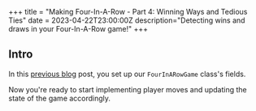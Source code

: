 +++
title = "Making Four-In-A-Row - Part 4: Winning Ways and Tedious Ties"
date = 2023-04-22T23:00:00Z
description="Detecting wins and draws in your Four-In-A-Row game!"
+++

## Intro

In this [previous blog](@/blog/making-four-in-a-row-part-4.md) post, you set up our `FourInARowGame` class's fields.

Now you're ready to start implementing player moves and updating the state of
the game accordingly.
